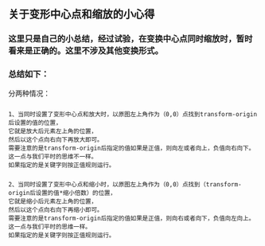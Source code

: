 ## 关于变形中心点和缩放的小心得
### 这里只是自己的小总结，经过试验，在变换中心点同时缩放时，暂时看来是正确的。这里不涉及其他变换形式。
### 总结如下：
分两种情况：
###
    1、当同时设置了变形中心点和放大时，以原图左上角作为（0,0）点找到transform-origin后设置的值的位置，
    它就是放大后元素左上角的位置，
    然后以这个点向右向下再放大即可。
    需要注意的是transform-origin后指定的值如果是正值，则向左或者向上，负值向右向下。这一点与我们平时的思维不一样。
    如果指定的是关键字则按正值规则运行。

###
    2、当同时设置了变形中心点和缩小时，以原图左上角作为（0,0）点找到（transform-origin后设置的值*缩小倍数）的位置，
    它就是缩小后元素左上角的位置，
    然后以这个点向右向下再缩小即可。
    需要注意的是transform-origin后指定的值如果是正值，则向右或者向下，负值向左向上。这一点与我们平时的思维一样。
    如果指定的是关键字则按正值规则运行。

